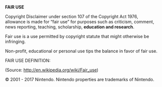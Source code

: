 **FAIR USE**

Copyright Disclaimer under section 107 of the Copyright Act 1976, allowance is made for “fair use” for purposes such as criticism, comment, news reporting, teaching, scholarship, **education and research**.

Fair use is a use permitted by copyright statute that might otherwise be infringing. 

Non-profit, educational or personal use tips the balance in favor of fair use. 

FAIR USE DEFINITION:

(Source: http://en.wikipedia.org/wiki/Fair_use)

© 2001 - 2017 Nintendo. Nintendo properties are trademarks of Nintendo. 
